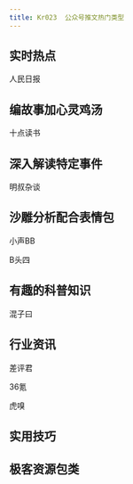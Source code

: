 ```yaml
---
title: Kr023  公众号推文热门类型
---
```



## 实时热点


人民日报


## 编故事加心灵鸡汤

十点读书


## 深入解读特定事件

明叔杂谈

##  沙雕分析配合表情包

小声BB

B头四


## 有趣的科普知识

混子曰

## 行业资讯

差评君

36氪

虎嗅


## 实用技巧



## 极客资源包类






